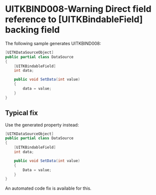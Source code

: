 # UITKBIND008-Warning Direct field reference to [UITKBindableField] backing field



The following sample generates UITKBIND008:

```cs
[UITKDataSourceObject]
public partial class DataSource
{
    [UITKBindableField] 
    int data;

    public void SetData(int value)
    {
        data = value;
    }
}
```

## Typical fix

Use the generated property instead:

```cs
[UITKDataSourceObject]
public partial class DataSource
{
    [UITKBindableField] 
    int data;

    public void SetData(int value)
    {
        Data = value;
    }
}
```

An automated code fix is available for this.
